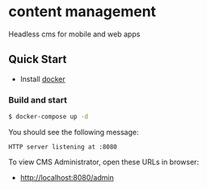 # content management

Headless cms for mobile and web apps

## Quick Start
- Install [docker](https://www.docker.com/)

### Build and start
```bash
$ docker-compose up -d
```

You should see the following message:

    HTTP server listening at :8080

To view CMS Administrator, open these URLs in browser:

- [http://localhost:8080/admin](http://localhost:8080/admin/)
